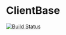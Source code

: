 # ClientBase
[![Build Status](https://travis-ci.com/tohak/ClientBase.svg?branch=master)](https://travis-ci.com/tohak/ClientBase)
